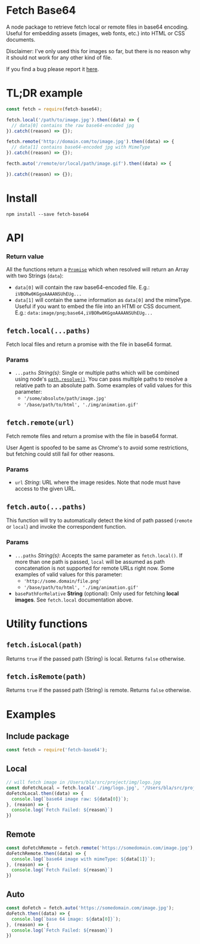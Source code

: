 # Fetch Base64
A node package to retrieve fetch local or remote files in base64 encoding. Useful for embedding assets (images, web fonts, etc.) into HTML or CSS documents.

Disclaimer: I've only used this for images so far, but there is no reason why it should not work for any other kind of file.

If you find a bug please report it [here](https://github.com/gamell/fetch-base64/issues).

# TL;DR example

```js
const fetch = require(fetch-base64);

fetch.local('/path/to/image.jpg').then((data) => {
  // data[0] contains the raw base64-encoded jpg
}).catch((reason) => {});

fetch.remote('http://domain.com/to/image.jpg').then((data) => {
  // data[1] contains base64-encoded jpg with MimeType
}).catch((reason) => {});

fecth.auto('/remote/or/local/path/image.gif').then((data) => {

}).catch((reason) => {});
```

# Install

`npm install --save fetch-base64`

# API

### Return value

All the functions return a [`Promise`](https://developer.mozilla.org/en-US/docs/Web/JavaScript/Reference/Global_Objects/Promise) which when resolved will return an Array with two Strings (`data`):

- `data[0]` will contain the raw base64-encoded file. E.g.: `iVBORw0KGgoAAAANSUhEUg...`
- `data[1]` will contain the same information as `data[0]` and the mimeType. Useful if you want to embed the file into an HTMl or CSS document. E.g.: `data:image/png;base64,iVBORw0KGgoAAAANSUhEUg...`

## `fetch.local(...paths)`

Fetch local files and return a promise with the file in base64 format.

### Params

- `...paths` *String(s)*: Single or multiple paths which will be combined using node's [`path.resolve()`](https://nodejs.org/docs/latest/api/path.html#path_path_resolve_from_to). You can pass multiple paths to resolve a relative path to an absolute path. Some examples of valid values for this parameter:
  - `'/some/absolute/path/image.jpg'`
  - `'/base/path/to/html', './img/animation.gif'`


## `fetch.remote(url)`

Fetch remote files and return a promise with the file in base64 format.

User Agent is spoofed to be same as Chrome's to avoid some restrictions, but fetching could still fail for other reasons.

### Params

- `url` *String*: URL where the image resides. Note that node must have access to the given URL.

## `fetch.auto(...paths)`

This function will try to automatically detect the kind of path passed (`remote` or `local`) and invoke the correspondent function.

### Params

- `...paths` *String(s)*: Accepts the same parameter as `fetch.local()`. If more than one  path is passed, `local` will be assumed as path concatenation is not supported for remote URLs right now. Some examples of valid values for this parameter:
  - `'http://some.domain/file.png'`
  - `'/base/path/to/html', './img/animation.gif'`
- `basePathForRelative` **String** (optional): Only used for fetching **local images**. See `fetch.local` documentation above.

# Utility functions

## `fetch.isLocal(path)`

Returns `true` if the passed path (String) is local. Returns `false` otherwise.

## `fetch.isRemote(path)`

Returns `true` if the passed path (String) is remote. Returns `false` otherwise.


# Examples

## Include package

```js
const fetch = require('fetch-base64');
```

## Local

```js
// will fetch image in /Users/bla/src/project/img/logo.jpg
const doFetchLocal = fetch.local('./img/logo.jpg', '/Users/bla/src/project');
doFetchLocal.then((data) => {
  console.log(`base64 image raw: ${data[0]}`);
}, (reason) => {
  console.log(`Fetch Failed: ${reason}`)
})
```

## Remote

```js
const doFetchRemote = fetch.remote('https://somedomain.com/image.jpg');
doFetchRemote.then((data) => {
  console.log(`base64 image with mimeType: ${data[1]}`);
}, (reason) => {
  console.log(`Fetch Failed: ${reason}`)
})
```

## Auto

```js
const doFetch = fetch.auto('https://somedomain.com/image.jpg');
doFetch.then((data) => {
  console.log(`base 64 image: ${data[0]}`);
}, (reason) => {
  console.log(`Fetch Failed: ${reason}`)
})
```

